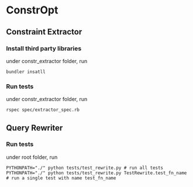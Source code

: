 # ConstrOpt

## Constraint Extractor
### Install third party libraries
under constr_extractor folder, run
``` 
bundler insatll
```

### Run tests
under constr_extractor folder, run
```
rspec spec/extractor_spec.rb
```

## Query Rewriter
### Run tests
under root folder, run
````
PYTHONPATH="./" python tests/test_rewrite.py # run all tests
PYTHONPATH="./" python tests/test_rewrite.py TestRewrite.test_fn_name # run a single test with name test_fn_name
````